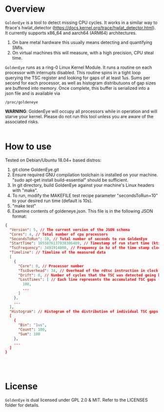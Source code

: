 # Overview
`GoldenEye` is a tool to detect missing CPU cycles. It works in a similar way to ftrace's hwlat_detector (https://docs.kernel.org/trace/hwlat_detector.html). It currently supports x86_64 and aarch64 (ARM64) architectures.

1) On bare metal hardware this usually means detecting and quantifying SMIs.
2) On virtual machines this will measure, with a high precision, CPU steal time.

`GoldenEye` runs as a ring-0 Linux Kernel Module. It runs a routine on each processor with interrupts disabled. This routine spins in a tight loop querying the TSC register and looking for gaps of at least 1us.
Sums per second for each processor, as well as histogram distributuons of gap sizes are buffered into memory. Once complete, this buffer is serialized into a json file and is available via 

```
/proc/goldeneye
```

<b>WARNING</b>: GoldenEye will occupy all processors while in operation and will starve your kernel. Please do not run this tool unless you are aware of the associated risks.
<br><br>
# How to use
Tested on Debian/Ubuntu 18.04+ based distros:
1) git clone GoldenEye.git
2) Ensure required GNU compilation toolchain is installed on your machine. "sudo apt-get install build-essential" should be sufficient.
3) In git directory, build GoldenEye against your machine's Linux headers with "make".
4) To run, modify the MAKEFILE test recipe parameter "secondsToRun=10" to your desired run time (default is 10s).
5) "make test"
6) Examine contents of goldeneye.json. This file is in the following JSON format:
```json
{
  "Version": 5, // The current version of the JSON schema
  "Cores": 4, // Total number of cpu processors
  "SecondsToRun": 10, // Total number of seconds to run GoldenEye
  "StartTime": 1655876137938306409, // Timestamp of run start time (ktime_get_real_ns)
  "TscFrequency": 3491914000, // Frequency in hz of the time stamp clock (TSC for x86 and CNTVCT for aarch64)
  "Timeline": // Timeline of the measured data
  [
    {
      "Core": 0, // Processor number
      "TscOverhead": 34, // Overhead of the rdtsc instruction in clock cycles
      "Drift": 0, // Number of cycles that the TSC was detected going backwards (should be 0 unless there is a HW bug)
      "LostTimes": [ // Each line represents the accumulated TSC gaps (of size >=1us), in microseconds, for each second in the run
        100,
        ...
      ]
    },
    ...
  ],
  "Histogram": // Histogram of the distribution of individual TSC gaps during the run, in buckets of powers of 2
  [
    {
      "Bin": "1us",
      "Count": 100,
      "Sum": 100
    },
    ...
  ]
}
```
<br><br>
# License
`GoldenEye` is dual licensed under GPL 2.0 & MIT. Refer to the LICENSES folder for details.
